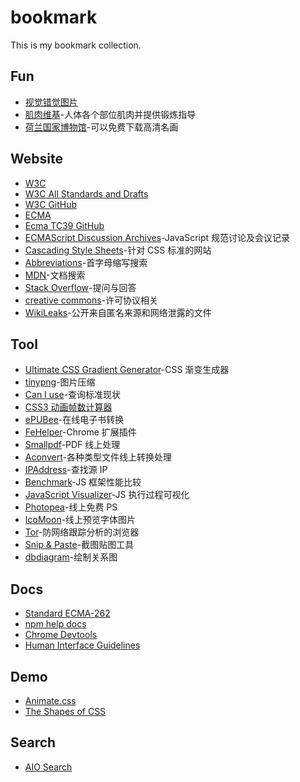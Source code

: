 # bookmark
This is my bookmark collection.

## Fun
- [视觉错觉图片][url-site-website3]
- [肌肉维基][url-site-website2]-人体各个部位肌肉并提供锻炼指导
- [荷兰国家博物馆][url-site-website1]-可以免费下载高清名画

## Website
- [W3C][url-site-w3c]
- [W3C All Standards and Drafts][url-site-w3c-search]
- [W3C GitHub][url-site-w3c-github]
- [ECMA][url-site-ecma]
- [Ecma TC39 GitHub][url-site-tc39-github]
- [ECMAScript Discussion Archives][url-site-ecmascript-discussion]-JavaScript 规范讨论及会议记录
- [Cascading Style Sheets][url-site-css]-针对 CSS 标准的网站
- [Abbreviations][url-site-abbreviations]-首字母缩写搜索
- [MDN][url-site-mdn]-文档搜索
- [Stack Overflow][url-site-stackoverflow]-提问与回答
- [creative commons][url-site-creativecommons]-许可协议相关
- [WikiLeaks][url-site-wikileaks]-公开来自匿名来源和网络泄露的文件

## Tool
- [Ultimate CSS Gradient Generator][url-tool-css-gradient-generator]-CSS 渐变生成器
- [tinypng][url-tool-tinypng]-图片压缩
- [Can I use][url-tool-caniuse]-查询标准现状
- [CSS3 动画帧数计算器][url-tool-css3-keyframes-calculator]
- [ePUBee][url-tool-epubee]-在线电子书转换
- [FeHelper][url-tool-fehelper]-Chrome 扩展插件
- [Smallpdf][url-tool-pdf]-PDF 线上处理
- [Aconvert][url-tool-aconvert]-各种类型文件线上转换处理
- [IPAddress][url-tool-ip]-查找源 IP
- [Benchmark][url-tool-benchmark]-JS 框架性能比较
- [JavaScript Visualizer][url-tool-tylermcginnis]-JS 执行过程可视化
- [Photopea][url-tool-photopea]-线上免费 PS
- [IcoMoon][url-tool-icomoon]-线上预览字体图片
- [Tor][url-tool-tor]-防网络跟踪分析的浏览器
- [Snip & Paste][url-tool-snipaste]-截图贴图工具
- [dbdiagram][url-tool-dbdiagram]-绘制关系图

## Docs
- [Standard ECMA-262][url-docs-ecma-262]
- [npm help docs][url-docs-npm]
- [Chrome Devtools][url-docs-chrome-devtools]
- [Human Interface Guidelines][url-docs-apple-human-interface-guidelines]

## Demo
- [Animate.css][url-demo-animate]
- [The Shapes of CSS][url-demo-shapes-css]

## Search
- [AIO Search][url-search-3]
<!-- - [404 导航][url-search-8] -->



<!-- Fun -->
[url-site-website3]:http://www.ritsumei.ac.jp/~akitaoka/index-e.html
[url-site-website2]:https://musclewiki.com/
[url-site-website1]:https://www.rijksmuseum.nl/en/rijksstudio

<!-- Official Website -->
[url-site-w3c]:https://www.w3.org/
[url-site-w3c-search]:https://www.w3.org/TR/
[url-site-w3c-github]:https://github.com/w3c
[url-site-ecma]:https://www.ecma-international.org/default.htm
[url-site-tc39-github]:https://github.com/tc39
[url-site-ecmascript-discussion]:https://esdiscuss.org/
[url-site-css]:https://www.w3.org/Style/CSS/#specs
[url-site-abbreviations]:https://www.abbreviations.com/
[url-site-mdn]:https://developer.mozilla.org/en-US/
[url-site-stackoverflow]:https://stackoverflow.com/
[url-site-creativecommons]:https://creativecommons.org/
[url-site-wikileaks]:https://search.wikileaks.org/plusd/

<!-- Tool -->
[url-tool-css-gradient-generator]:http://www.colorzilla.com/gradient-editor/
[url-tool-tinypng]:https://tinypng.com/
[url-tool-caniuse]:https://caniuse.com/
[url-tool-css3-keyframes-calculator]:http://tid.tenpay.com/labs/css3_keyframes_calculator.html
[url-tool-epubee]:http://cn.epubee.com/
[url-tool-fehelper]:https://www.baidufe.com/fehelper/feedback.html
[url-tool-keycdn]:https://tools.keycdn.com/
[url-tool-pdf]:https://smallpdf.com/
[url-tool-aconvert]:https://www.aconvert.com/
[url-tool-ip]:https://www.ipaddress.com/
[url-tool-benchmark]:https://stefankrause.net/js-frameworks-benchmark8/table.html
[url-tool-tylermcginnis]:https://tylermcginnis.com
[url-tool-photopea]:https://www.photopea.com
[url-tool-icomoon]:https://icomoon.io/app/#/select
[url-tool-tor]:https://www.torproject.org/
[url-tool-snipaste]:https://www.snipaste.com/
[url-tool-dbdiagram]:https://dbdiagram.io/home

<!-- Docs -->
[url-docs-ecma-262]:https://www.ecma-international.org/publications/standards/Ecma-262.htm
[url-docs-npm]:https://docs.npmjs.com/
[url-docs-chrome-devtools]:https://developers.google.com/web/tools/chrome-devtools/
[url-docs-apple-human-interface-guidelines]:https://developer.apple.com/design/human-interface-guidelines/

<!-- Dome -->
[url-demo-animate]:https://daneden.github.io/animate.css/
[url-demo-shapes-css]:https://css-tricks.com/the-shapes-of-css/

<!-- Search -->
[url-search-1]:https://bt120712.icu
[url-search-2]:https://skrbt22.icu
[url-search-3]:https://www.aiosearch.com
[url-search-4]:http://www.rufengso.net
[url-search-5]:https://www.xiaoso.net
[url-search-6]:https://www.xiaobaipan.com
[url-search-7]:https://www.dalipan.com
[url-search-8]:https://www.404dh.icu/#term-12

